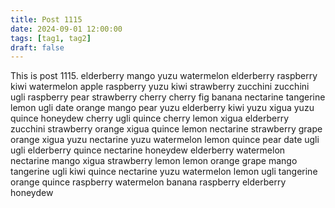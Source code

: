 ```yaml
---
title: Post 1115
date: 2024-09-01 12:00:00
tags: [tag1, tag2]
draft: false
---
```

This is post 1115.
elderberry
mango
yuzu
watermelon
elderberry
raspberry
kiwi
watermelon
apple
raspberry
yuzu
kiwi
strawberry
zucchini
zucchini
ugli
raspberry
pear
strawberry
cherry
cherry
fig
banana
nectarine
tangerine
lemon
ugli
date
orange
mango
pear
yuzu
elderberry
kiwi
yuzu
xigua
yuzu
quince
honeydew
cherry
ugli
quince
cherry
lemon
xigua
elderberry
zucchini
strawberry
orange
xigua
quince
lemon
nectarine
strawberry
grape
orange
xigua
yuzu
nectarine
yuzu
watermelon
lemon
quince
pear
date
ugli
ugli
elderberry
quince
nectarine
honeydew
elderberry
watermelon
nectarine
mango
xigua
strawberry
lemon
lemon
orange
grape
mango
tangerine
ugli
kiwi
quince
nectarine
yuzu
watermelon
lemon
ugli
tangerine
orange
quince
raspberry
watermelon
banana
raspberry
elderberry
honeydew
